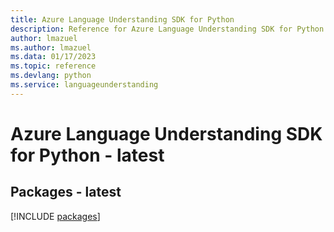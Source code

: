```yaml
---
title: Azure Language Understanding SDK for Python
description: Reference for Azure Language Understanding SDK for Python
author: lmazuel
ms.author: lmazuel
ms.data: 01/17/2023
ms.topic: reference
ms.devlang: python
ms.service: languageunderstanding
---
```

# Azure Language Understanding SDK for Python - latest
## Packages - latest
[!INCLUDE [packages](language-understanding-index.md)]